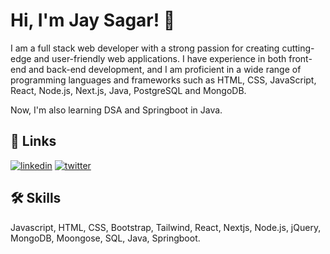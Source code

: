 
# Hi, I'm Jay Sagar! 👋

I am a full stack web developer with a strong passion for creating cutting-edge and user-friendly web applications. I have experience in both front-end and back-end development, and I am proficient in a wide range of programming languages and frameworks such as HTML, CSS, JavaScript, React, Node.js, Next.js, Java, PostgreSQL and MongoDB.

Now, I'm also learning DSA and Springboot in Java.
## 🔗 Links

[![linkedin](https://img.shields.io/badge/linkedin-0A66C2?style=for-the-badge&logo=linkedin&logoColor=white)](https://www.linkedin.com/in/jaysagar/)
[![twitter](https://img.shields.io/badge/twitter-1DA1F2?style=for-the-badge&logo=twitter&logoColor=white)](https://twitter.com/p1ayjay)


## 🛠 Skills
Javascript, HTML, CSS, Bootstrap, Tailwind, React, Nextjs, Node.js, jQuery, MongoDB,
Moongose, SQL, Java, Springboot.

